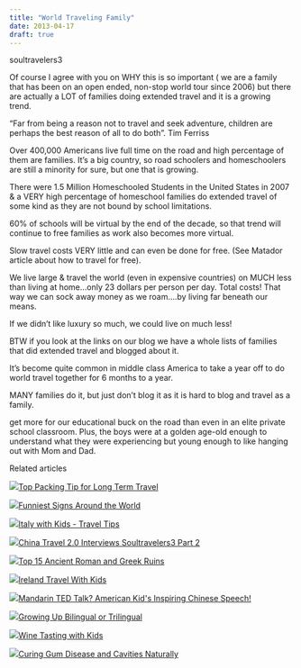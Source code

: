 ```yaml
---
title: "World Traveling Family"
date: 2013-04-17
draft: true
---
```


  
  
  
  

<!--more--> soultravelers3  
  

Of course I agree with you on WHY this is so important ( we are a family that has been on an open ended, non-stop world tour since 2006) but there are actually a LOT of families doing extended travel and it is a growing trend.  
  
“Far from being a reason not to travel and seek adventure, children are perhaps the best reason of all to do both”. Tim Ferriss

Over 400,000 Americans live full time on the road and high percentage of them are families. It’s a big country, so road schoolers and homeschoolers are still a minority for sure, but one that is growing.

There were 1.5 Million Homeschooled Students in the United States in 2007 & a VERY high percentage of homeschool families do extended travel of some kind as they are not bound by school limitations.

60% of schools will be virtual by the end of the decade, so that trend will continue to free families as work also becomes more virtual.

Slow travel costs VERY little and can even be done for free. (See Matador article about how to travel for free).

We live large & travel the world (even in expensive countries) on MUCH less than living at home…only 23 dollars per person per day. Total costs! That way we can sock away money as we roam….by living far beneath our means.

If we didn’t like luxury so much, we could live on much less!  
  

BTW if you look at the links on our blog we have a whole lists of families that did extended travel and blogged about it.

It’s become quite common in middle class America to take a year off to do world travel together for 6 months to a year.

MANY families do it, but just don’t blog it as it is hard to blog and travel as a family.  
  
get more for our educational buck on the road than even in an elite private school classroom. Plus, the boys were at a golden age-old enough to understand what they were experiencing but young enough to like hanging out with Mom and Dad.

Related articles

[![](http://i.zemanta.com/149896182_80_80.jpg)](http://soultravelers3new.local/2013/03/top-travel-tip-for-long-term-travel.html)[Top Packing Tip for Long Term Travel](http://soultravelers3new.local/2013/03/top-travel-tip-for-long-term-travel.html)

[![](http://i.zemanta.com/150196019_80_80.jpg)](http://soultravelers3new.local/2013/03/funniest-signs-around-the-world.html)[Funniest Signs Around the World](http://soultravelers3new.local/2013/03/funniest-signs-around-the-world.html)

[![](http://i.zemanta.com/155738631_80_80.jpg)](http://soultravelers3new.local/2013/03/italy-with-kids-travel-tips.html)[Italy with Kids - Travel Tips](http://soultravelers3new.local/2013/03/italy-with-kids-travel-tips.html)

[![](http://i.zemanta.com/146409563_80_80.jpg)](http://soultravelers3new.local/2013/02/china-travel-20-interviews-soultravelers3-part-2.html)[China Travel 2.0 Interviews Soultravelers3 Part 2](http://soultravelers3new.local/2013/02/china-travel-20-interviews-soultravelers3-part-2.html)

[![](http://i.zemanta.com/151690941_80_80.jpg)](http://soultravelers3new.local/2013/03/best-places-to-visit-ancient-roman-and-greek-ruins.html)[Top 15 Ancient Roman and Greek Ruins](http://soultravelers3new.local/2013/03/best-places-to-visit-ancient-roman-and-greek-ruins.html)

[![](http://i.zemanta.com/157055767_80_80.jpg)](http://soultravelers3new.local/2013/04/ireland-travel-with-kids.html)[Ireland Travel With Kids](http://soultravelers3new.local/2013/04/ireland-travel-with-kids.html)

[![](http://i.zemanta.com/152306180_80_80.jpg)](http://soultravelers3new.local/2013/03/mandarin-ted-talk-american-kids-inspiring-chinese-speech-.html)[Mandarin TED Talk? American Kid's Inspiring Chinese Speech!](http://soultravelers3new.local/2013/03/mandarin-ted-talk-american-kids-inspiring-chinese-speech-.html)

[![](http://i.zemanta.com/158297724_80_80.jpg)](http://soultravelers3new.local/2013/04/growing-up-bilingual-or-trilingual.html)[Growing Up Bilingual or Trilingual](http://soultravelers3new.local/2013/04/growing-up-bilingual-or-trilingual.html)

[![](http://i.zemanta.com/158870756_80_80.jpg)](http://soultravelers3new.local/2013/04/wine-tasting-with-kids.html)[Wine Tasting with Kids](http://soultravelers3new.local/2013/04/wine-tasting-with-kids.html)

[![](http://i.zemanta.com/154024597_80_80.jpg)](http://soultravelers3new.local/2013/03/curing-gum-disease-and-cavities-naturally.html)[Curing Gum Disease and Cavities Naturally](http://soultravelers3new.local/2013/03/curing-gum-disease-and-cavities-naturally.html)
